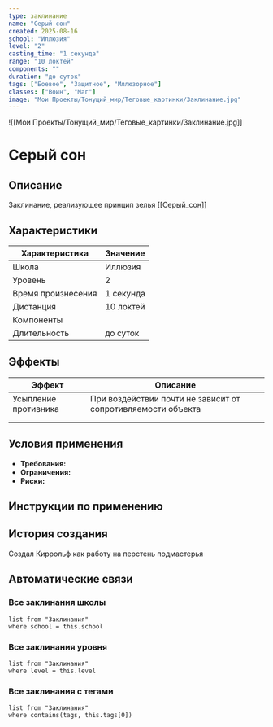 ```yaml
---
type: заклинание
name: "Серый сон"
created: 2025-08-16
school: "Иллюзия"
level: "2"
casting_time: "1 секунда"
range: "10 локтей"
components: ""
duration: "до суток"
tags: ["Боевое", "Защитное", "Иллюзорное"]
classes: ["Воин", "Маг"]
image: "Мои Проекты/Тонущий_мир/Теговые_картинки/Заклинание.jpg"
---
```



![[Мои Проекты/Тонущий_мир/Теговые_картинки/Заклинание.jpg]]


# Серый сон

## Описание
Заклинание, реализующее принцип зелья [[Серый_сон]]

## Характеристики
| Характеристика      | Значение         |
|---------------------|-----------------|
| Школа              | Иллюзия       |
| Уровень            | 2        |
| Время произнесения | 1 секунда  |
| Дистанция          | 10 локтей        |
| Компоненты         |    |
| Длительность       | до суток     |

## Эффекты
| Эффект         | Описание                |
|----------------|------------------------|
| Усыпление противника | При воздействии почти не зависит от сопротивляемости объекта |
|  |  |
|  |  |

## Условия применения
- **Требования:** 
- **Ограничения:** 
- **Риски:** 

## Инструкции по применению


## История создания
Создал Киррольф как работу на перстень подмастерья

## Автоматические связи

### Все заклинания школы
```dataview
list from "Заклинания"
where school = this.school
```

### Все заклинания уровня
```dataview
list from "Заклинания"
where level = this.level
```

### Все заклинания с тегами
```dataview
list from "Заклинания"
where contains(tags, this.tags[0])
```
